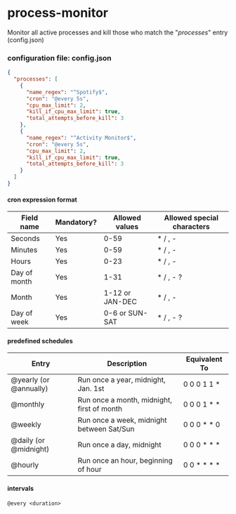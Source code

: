 # process-monitor

Monitor all active processes and kill those who match the "*processes*" entry (config.json)

### configuration file: config.json

```json
{
  "processes": [
    {
      "name_regex": "^Spotify$",
      "cron": "@every 5s",
      "cpu_max_limit": 2,
      "kill_if_cpu_max_limit": true,
      "total_attempts_before_kill": 3
    },
    {
      "name_regex": "^Activity Monitor$",
      "cron": "@every 5s",
      "cpu_max_limit": 2,
      "kill_if_cpu_max_limit": true,
      "total_attempts_before_kill": 3
    }
  ]
}
```

#### cron expression format

Field name   | Mandatory? | Allowed values  | Allowed special characters
----------   | ---------- | --------------  | --------------------------
Seconds      | Yes        | 0-59            | * / , -
Minutes      | Yes        | 0-59            | * / , -
Hours        | Yes        | 0-23            | * / , -
Day of month | Yes        | 1-31            | * / , - ?
Month        | Yes        | 1-12 or JAN-DEC | * / , -
Day of week  | Yes        | 0-6 or SUN-SAT  | * / , - ?

#### predefined schedules

Entry                  | Description                                | Equivalent To
-----                  | -----------                                | -------------
@yearly (or @annually) | Run once a year, midnight, Jan. 1st        | 0 0 0 1 1 *
@monthly               | Run once a month, midnight, first of month | 0 0 0 1 * *
@weekly                | Run once a week, midnight between Sat/Sun  | 0 0 0 * * 0
@daily (or @midnight)  | Run once a day, midnight                   | 0 0 0 * * *
@hourly                | Run once an hour, beginning of hour        | 0 0 * * * *

#### intervals

```
@every <duration>
```
